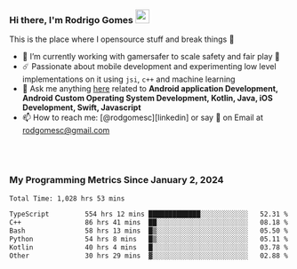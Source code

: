 
### Hi there, I'm Rodrigo Gomes <img src="https://media.giphy.com/media/hvRJCLFzcasrR4ia7z/giphy.gif" width="25px">
This is the place where I opensource stuff and break things 🤣
- 🔭 I’m currently working with gamersafer to scale safety and fair play 💜
- ☄️ Passionate about mobile development and experimenting low level implementations on it using `jsi`, `c++` and machine learning
- 💬 Ask me anything [here](https://github.com/rodgomesc/rodgomesc/issues) related to <b>Android application Development, Android Custom Operating System Development, Kotlin, Java, iOS Development, Swift, Javascript</b>
- 📫 How to reach me: [@rodgomesc][linkedin] or say 👋 on Email at [rodgomesc@gmail.com](mailto:rodgomesc@gmail.com)


<br/>

<!-- 
<picture>
  <img src="/github-metrics.svg" alt="Metrics">
</picture>
-->

</br>

### My Programming Metrics Since January 2, 2024 


<!--START_SECTION:waka-->

```txt
Total Time: 1,028 hrs 53 mins

TypeScript         554 hrs 12 mins █████████████░░░░░░░░░░░░   52.31 %
C++                86 hrs 41 mins  ██░░░░░░░░░░░░░░░░░░░░░░░   08.18 %
Bash               58 hrs 13 mins  █▒░░░░░░░░░░░░░░░░░░░░░░░   05.50 %
Python             54 hrs 8 mins   █▒░░░░░░░░░░░░░░░░░░░░░░░   05.11 %
Kotlin             40 hrs 4 mins   █░░░░░░░░░░░░░░░░░░░░░░░░   03.78 %
Other              30 hrs 29 mins  ▓░░░░░░░░░░░░░░░░░░░░░░░░   02.88 %
```

<!--END_SECTION:waka-->
